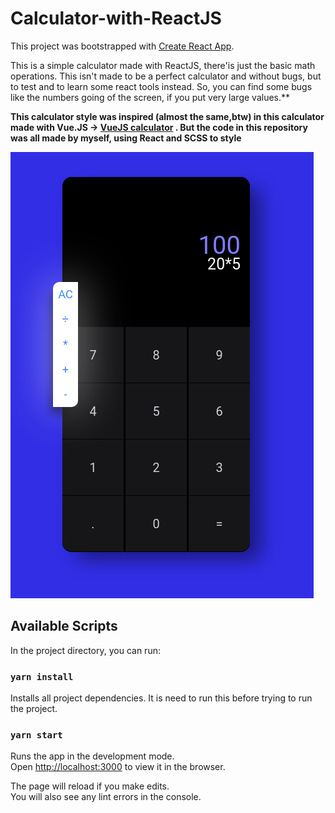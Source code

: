 # Calculator-with-ReactJS
This project was bootstrapped with [Create React App](https://github.com/facebook/create-react-app).

This is a simple calculator made with ReactJS, there'is just the basic math operations. This isn't made
to be a perfect calculator and without bugs, but to test and to learn some react tools instead. So, you can find
some bugs like the numbers going of the screen, if you put very large values.**

__This calculator style was inspired (almost the same,btw) in this calculator made with Vue.JS -> [VueJS calculator](https://codepen.io/ClementRoche/pen/zmzwEJ) . But the code in this repository was all made by myself, using React and SCSS to style__

![calculator image](https://github.com/Matheuss1/Calculator-with-ReactJS/blob/master/mycalc.png)


## Available Scripts

In the project directory, you can run:

### `yarn install`
Installs all project dependencies. It is need to run this before trying
to run the project.

### `yarn start`

Runs the app in the development mode.<br />
Open [http://localhost:3000](http://localhost:3000) to view it in the browser.

The page will reload if you make edits.<br />
You will also see any lint errors in the console.


